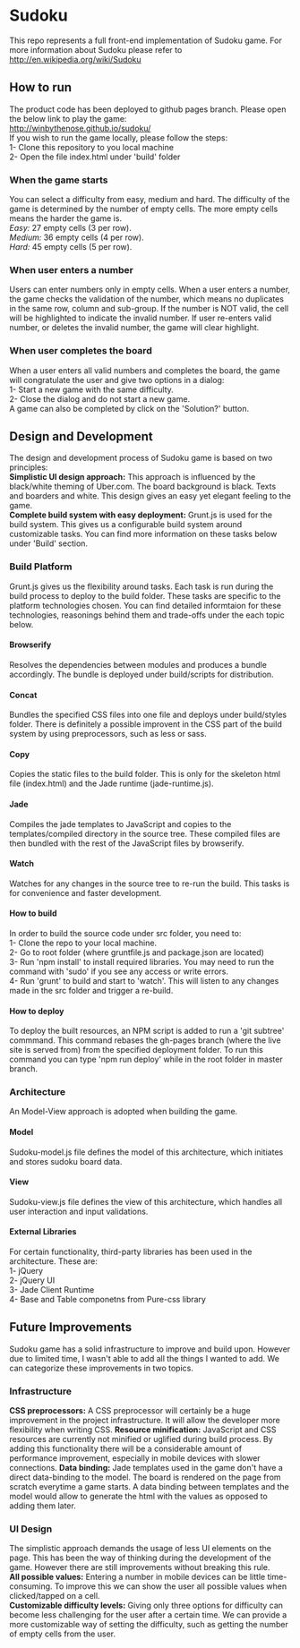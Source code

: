 # Sudoku
This repo represents a full front-end implementation of Sudoku game. For more information about Sudoku please refer to http://en.wikipedia.org/wiki/Sudoku

## How to run
The product code has been deployed to github pages branch. Please open the below link to play the game:  
http://winbythenose.github.io/sudoku/  
If you wish to run the game locally, please follow the steps:  
1- Clone this repository to you local machine  
2- Open the file index.html under 'build' folder  
  
### When the game starts
You can select a difficulty from easy, medium and hard. The difficulty of the game is determined by the number of empty cells. The more empty cells means the harder the game is.  
*Easy:* 27 empty cells (3 per row).  
*Medium:* 36 empty cells (4 per row).  
*Hard:* 45 empty cells (5 per row).  

### When user enters a number
Users can enter numbers only in empty cells. When a user enters a number, the game checks the validation of the number, which means no duplicates in the same row, column and sub-group. If the number is NOT valid, the cell will be highlighted to indicate the invalid number. If user re-enters valid number, or deletes the invalid number, the game will clear highlight.  

### When user completes the board
When a user enters all valid numbers and completes the board, the game will congratulate the user and give two options in a dialog:  
1- Start a new game with the same difficulty.  
2- Close the dialog and do not start a new game.  
A game can also be completed by click on the 'Solution?' button.

## Design and Development
The design and development process of Sudoku game is based on two principles:  
**Simplistic UI design approach:** This approach is influenced by the black/white theming of Uber.com. The board background is black. Texts and boarders and white. This design gives an easy yet elegant feeling to the game.  
**Complete build system with easy deployment:** Grunt.js is used for the build system. This gives us a configurable build system around customizable tasks. You can find more information on these tasks below under 'Build' section.

### Build Platform
Grunt.js gives us the flexibility around tasks. Each task is run during the build process to deploy to the build folder. These tasks are specific to the platform technologies chosen. You can find detailed informtaion for these technologies, reasonings behind them and trade-offs under the each topic below.
#### Browserify
Resolves the dependencies between modules and produces a bundle accordingly. The bundle is deployed under build/scripts for distribution.  
#### Concat
Bundles the specified CSS files into one file and deploys under build/styles folder. There is definitely a possible improvent in the CSS part of the build system by using preprocessors, such as less or sass.
#### Copy
Copies the static files to the build folder. This is only for the skeleton html file (index.html) and the Jade runtime (jade-runtime.js).
#### Jade
Compiles the jade templates to JavaScript and copies to the templates/compiled directory in the source tree. These compiled files are then bundled with the rest of the JavaScript files by browserify.
#### Watch
Watches for any changes in the source tree to re-run the build. This tasks is for convenience and faster development.  
#### How to build
In order to build the source code under src folder, you need to:  
1- Clone the repo to your local machine.  
2- Go to root folder (where gruntfile.js and package.json are located)  
3- Run 'npm install' to install required libraries. You may need to run the command with 'sudo' if you see any access or write errors.  
4- Run 'grunt' to build and start to 'watch'. This will listen to any changes made in the src folder and trigger a re-build.
#### How to deploy
To deploy the built resources, an NPM script is added to run a 'git subtree' commmand. This command rebases the gh-pages branch (where the live site is served from) from the specified deployment folder. To run this command you can type 'npm run deploy' while in the root folder in master branch.
### Architecture
An Model-View approach is adopted when building the game.
#### Model
Sudoku-model.js file defines the model of this architecture, which initiates and stores sudoku board data.
#### View
Sudoku-view.js file defines the view of this architecture, which handles all user interaction and input validations.
#### External Libraries
For certain functionality, third-party libraries has been used in the architecture. These are:  
1- jQuery  
2- jQuery UI  
3- Jade Client Runtime  
4- Base and Table componetns from Pure-css library  

## Future Improvements
Sudoku game has a solid infrastructure to improve and build upon. However due to limited time, I wasn't able to add all the things I wanted to add. We can categorize these improvements in two topics.
### Infrastructure
**CSS preprocessors:** A CSS preprocessor will certainly be a huge improvement in the project infrastructure. It will allow the developer more flexibility when writing CSS.
**Resource minification:** JavaScript and CSS resources are currently not minified or uglified during build process. By adding this functionality there will be a considerable amount of performance improvement, especially in mobile devices with slower connections.
**Data binding:** Jade templates used in the game don't have a direct data-binding to the model. The board is rendered on the page from scratch everytime a game starts. A data binding between templates and the model would allow to generate the html with the values as opposed to adding them later.
### UI Design
The simplistic approach demands the usage of less UI elements on the page. This has been the way of thinking during the development of the game. However there are still improvements without breaking this rule.  
**All possible values:** Entering a number in mobile devices can be little time-consuming. To improve this we can show the user all possible values when clicked/tapped on a cell.  
**Customizable difficulty levels:** Giving only three options for difficulty can become less challenging for the user after a certain time. We can provide a more customizable way of setting the difficulty, such as getting the number of empty cells from the user.  
